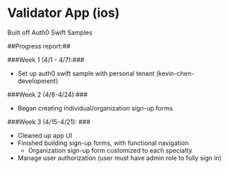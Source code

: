 # Validator App (ios) 

Built off Auth0 Swift Samples



##Progress report:##

###Week 1 (4/1 - 4/7):### 
- Set up auth0 swift sample with personal tenant (kevin-chen-development)

###Week 2 (4/8-4/24):### 
- Began creating individual/organization sign-up forms

###Week 3 (4/15-4/21): ###
- Cleaned up app UI
- Finished building sign-up forms, with functional navigation
  - Organization sign-up form customized to each specialty 
- Manage user authorization (user must have admin role to fully sign in)


